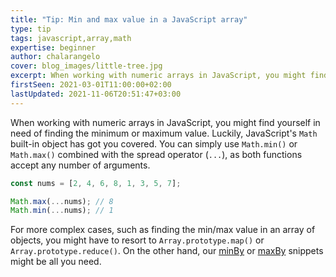 ```yaml
---
title: "Tip: Min and max value in a JavaScript array"
type: tip
tags: javascript,array,math
expertise: beginner
author: chalarangelo
cover: blog_images/little-tree.jpg
excerpt: When working with numeric arrays in JavaScript, you might find yourself in need of finding the minimum or maximum value. Here's a quick and easy way to do it.
firstSeen: 2021-03-01T11:00:00+02:00
lastUpdated: 2021-11-06T20:51:47+03:00
---
```


When working with numeric arrays in JavaScript, you might find yourself in need of finding the minimum or maximum value. Luckily, JavaScript's `Math` built-in object has got you covered. You can simply use `Math.min()` or `Math.max()` combined with the spread operator (`...`), as both functions accept any number of arguments.

```js
const nums = [2, 4, 6, 8, 1, 3, 5, 7];

Math.max(...nums); // 8
Math.min(...nums); // 1
```

For more complex cases, such as finding the min/max value in an array of objects, you might have to resort to `Array.prototype.map()` or `Array.prototype.reduce()`. On the other hand, our [minBy](/js/s/min-by) or [maxBy](/js/s/max-by) snippets might be all you need.
